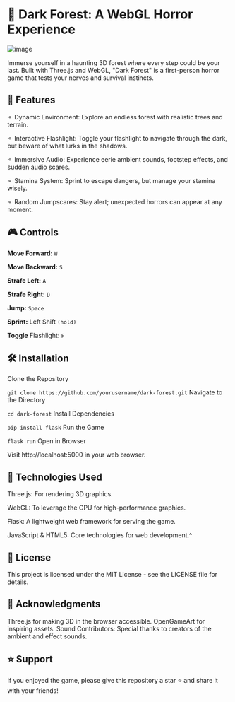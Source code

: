 # **🌲 Dark Forest: A WebGL Horror Experience**
![image](https://github.com/user-attachments/assets/b1a85fbc-f6eb-4458-8e46-de5863022858)

Immerse yourself in a haunting 3D forest where every step could be your last. Built with Three.js and WebGL, "Dark Forest" is a first-person horror game that tests your nerves and survival instincts.

## 🚀 Features

⚬ Dynamic Environment: Explore an endless forest with realistic trees and terrain.

⚬ Interactive Flashlight: Toggle your flashlight to navigate through the dark, but beware of what lurks in the shadows.

⚬ Immersive Audio: Experience eerie ambient sounds, footstep effects, and sudden audio scares.

⚬ Stamina System: Sprint to escape dangers, but manage your stamina wisely.

⚬ Random Jumpscares: Stay alert; unexpected horrors can appear at any moment.

## 🎮 Controls

__Move Forward:__ ```W```

__Move Backward:__ ```S```

__Strafe Left:__ ```A```

__Strafe Right:__ ```D```

__Jump:__ ```Space```

__Sprint:__ Left Shift ```(hold)```

__Toggle__ Flashlight: ```F```

## __🛠 Installation__
Clone the Repository

```git clone https://github.com/yourusername/dark-forest.git```
Navigate to the Directory

```cd dark-forest```
Install Dependencies

```pip install flask```
Run the Game

```flask run```
Open in Browser

Visit http://localhost:5000 in your web browser.

## 🤖 Technologies Used

Three.js: For rendering 3D graphics.

WebGL: To leverage the GPU for high-performance graphics.

Flask: A lightweight web framework for serving the game.

JavaScript & HTML5: Core technologies for web development.^

## 📜 License

This project is licensed under the MIT License - see the LICENSE file for details.

## 🙏 Acknowledgments

Three.js for making 3D in the browser accessible.
OpenGameArt for inspiring assets.
Sound Contributors: Special thanks to creators of the ambient and effect sounds.

## ⭐️ Support

If you enjoyed the game, please give this repository a star ⭐️ and share it with your friends!
